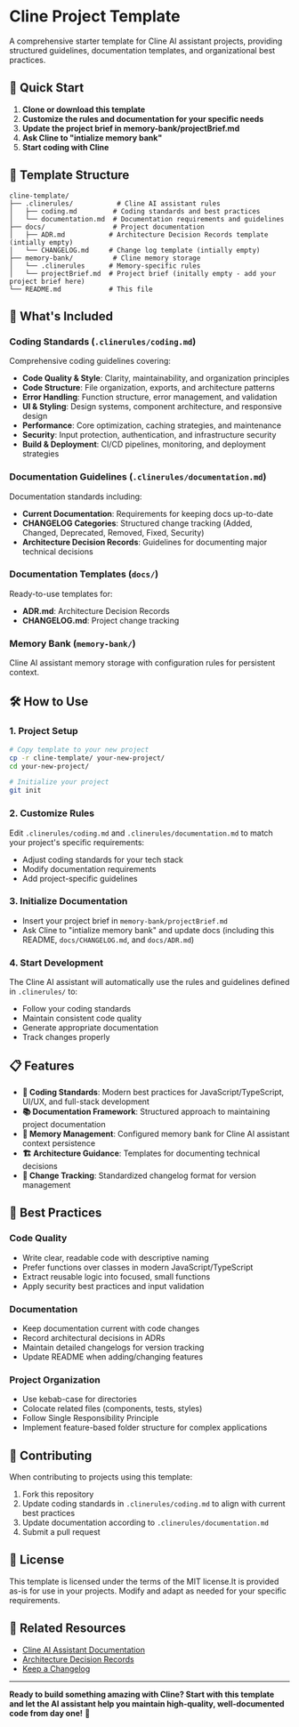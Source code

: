 # Cline Project Template

A comprehensive starter template for Cline AI assistant projects, providing structured guidelines, documentation templates, and organizational best practices.

## 🚀 Quick Start

1. **Clone or download this template**
3. **Customize the rules and documentation for your specific needs**
4. **Update the project brief in memory-bank/projectBrief.md**
5. **Ask Cline to "intialize memory bank"**
6. **Start coding with Cline**

## 📁 Template Structure

```
cline-template/
├── .clinerules/           # Cline AI assistant rules
│   ├── coding.md         # Coding standards and best practices
│   └── documentation.md  # Documentation requirements and guidelines
├── docs/                 # Project documentation
│   ├── ADR.md           # Architecture Decision Records template (intially empty)
│   └── CHANGELOG.md     # Change log template (intially empty)
├── memory-bank/          # Cline memory storage
│   └── .clinerules      # Memory-specific rules
│   └── projectBrief.md  # Project brief (initally empty - add your project brief here)
└── README.md            # This file
```

## 🎯 What's Included

### Coding Standards (`.clinerules/coding.md`)
Comprehensive coding guidelines covering:

- **Code Quality & Style**: Clarity, maintainability, and organization principles
- **Code Structure**: File organization, exports, and architecture patterns
- **Error Handling**: Function structure, error management, and validation
- **UI & Styling**: Design systems, component architecture, and responsive design
- **Performance**: Core optimization, caching strategies, and maintenance
- **Security**: Input protection, authentication, and infrastructure security
- **Build & Deployment**: CI/CD pipelines, monitoring, and deployment strategies

### Documentation Guidelines (`.clinerules/documentation.md`)
Documentation standards including:

- **Current Documentation**: Requirements for keeping docs up-to-date
- **CHANGELOG Categories**: Structured change tracking (Added, Changed, Deprecated, Removed, Fixed, Security)
- **Architecture Decision Records**: Guidelines for documenting major technical decisions

### Documentation Templates (`docs/`)
Ready-to-use templates for:

- **ADR.md**: Architecture Decision Records
- **CHANGELOG.md**: Project change tracking

### Memory Bank (`memory-bank/`)
Cline AI assistant memory storage with configuration rules for persistent context.

## 🛠️ How to Use

### 1. Project Setup
```bash
# Copy template to your new project
cp -r cline-template/ your-new-project/
cd your-new-project/

# Initialize your project
git init
```

### 2. Customize Rules
Edit `.clinerules/coding.md` and `.clinerules/documentation.md` to match your project's specific requirements:

- Adjust coding standards for your tech stack
- Modify documentation requirements
- Add project-specific guidelines

### 3. Initialize Documentation
- Insert your project brief in `memory-bank/projectBrief.md`
- Ask Cline to "intialize memory bank" and update docs (including this README, `docs/CHANGELOG.md`, and `docs/ADR.md`)  

### 4. Start Development
The Cline AI assistant will automatically use the rules and guidelines defined in `.clinerules/` to:

- Follow your coding standards
- Maintain consistent code quality
- Generate appropriate documentation
- Track changes properly

## 📋 Features

- **🎨 Coding Standards**: Modern best practices for JavaScript/TypeScript, UI/UX, and full-stack development
- **📚 Documentation Framework**: Structured approach to maintaining project documentation
- **🧠 Memory Management**: Configured memory bank for Cline AI assistant context persistence
- **🏗️ Architecture Guidance**: Templates for documenting technical decisions
- **🔄 Change Tracking**: Standardized changelog format for version management

## 🎯 Best Practices

### Code Quality
- Write clear, readable code with descriptive naming
- Prefer functions over classes in modern JavaScript/TypeScript
- Extract reusable logic into focused, small functions
- Apply security best practices and input validation

### Documentation
- Keep documentation current with code changes
- Record architectural decisions in ADRs
- Maintain detailed changelogs for version tracking
- Update README when adding/changing features

### Project Organization
- Use kebab-case for directories
- Colocate related files (components, tests, styles)
- Follow Single Responsibility Principle
- Implement feature-based folder structure for complex applications

## 🤝 Contributing

When contributing to projects using this template:

1. Fork this repository
2. Update coding standards in `.clinerules/coding.md` to align with current best practices
3. Update documentation according to `.clinerules/documentation.md`
5. Submit a pull request

## 📄 License

This template is licensed under the terms of the MIT license.It is provided as-is for use in your projects. Modify and adapt as needed for your specific requirements.

## 🔗 Related Resources

- [Cline AI Assistant Documentation](https://github.com/clinebot/cline)
- [Architecture Decision Records](https://adr.github.io/)
- [Keep a Changelog](https://keepachangelog.com/)

---

**Ready to build something amazing with Cline? Start with this template and let the AI assistant help you maintain high-quality, well-documented code from day one!** 🚀
